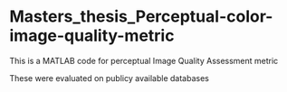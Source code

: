 # Masters_thesis_Perceptual-color-image-quality-metric
This is a MATLAB code for perceptual Image Quality Assessment metric 

These were evaluated on publicy available databases
